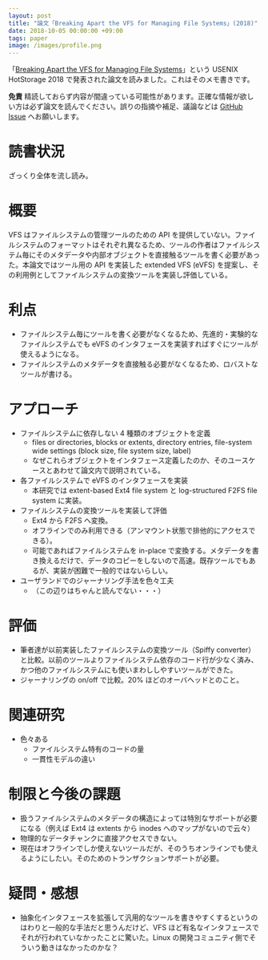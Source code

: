 ```yaml
---
layout: post
title: "論文「Breaking Apart the VFS for Managing File Systems」(2018)"
date: 2018-10-05 00:00:00 +09:00
tags: paper
image: /images/profile.png
---
```


「[Breaking Apart the VFS for Managing File Systems](https://www.usenix.org/conference/hotstorage18/presentation/sun)」という USENIX HotStorage 2018 で発表された論文を読みました。これはそのメモ書きです。

**免責** 精読しておらず内容が間違っている可能性があります。正確な情報が欲しい方は必ず論文を読んでください。誤りの指摘や補足、議論などは [GitHub Issue](https://github.com/nhiroki/nhiroki.github.io/issues) へお願いします。

# 読書状況

ざっくり全体を流し読み。

# 概要

VFS はファイルシステムの管理ツールのための API を提供していない。ファイルシステムのフォーマットはそれぞれ異なるため、ツールの作者はファイルシステム毎にそのメタデータや内部オブジェクトを直接触るツールを書く必要があった。本論文ではツール用の API を実装した extended VFS (eVFS) を提案し、その利用例としてファイルシステムの変換ツールを実装し評価している。

# 利点

- ファイルシステム毎にツールを書く必要がなくなるため、先進的・実験的なファイルシステムでも eVFS のインタフェースを実装すればすぐにツールが使えるようになる。
- ファイルシステムのメタデータを直接触る必要がなくなるため、ロバストなツールが書ける。

# アプローチ

- ファイルシステムに依存しない 4 種類のオブジェクトを定義
  - files or directories, blocks or extents, directory entries, file-system wide settings (block size, file system size, label)
  - なぜこれらオブジェクトをインタフェース定義したのか、そのユースケースとあわせて論文内で説明されている。
- 各ファイルシステムで eVFS のインタフェースを実装
  - 本研究では extent-based Ext4 file system と log-structured F2FS file system に実装。
- ファイルシステムの変換ツールを実装して評価
  - Ext4 から F2FS へ変換。
  - オフラインでのみ利用できる（アンマウント状態で排他的にアクセスできる）。
  - 可能であればファイルシステムを in-place で変換する。メタデータを書き換えるだけで、データのコピーをしないので高速。既存ツールでもあるが、実装が困難で一般的ではないらしい。
- ユーザランドでのジャーナリング手法を色々工夫
  - （この辺りはちゃんと読んでない・・・）

# 評価

- 筆者達が以前実装したファイルシステムの変換ツール（Spiffy converter）と比較。以前のツールよりファイルシステム依存のコード行が少なく済み、かつ他のファイルシステムにも使いまわししやすいツールができた。
- ジャーナリングの on/off で比較。20% ほどのオーバヘッドとのこと。

# 関連研究

- 色々ある
  - ファイルシステム特有のコードの量
  - 一貫性モデルの違い

# 制限と今後の課題

- 扱うファイルシステムのメタデータの構造によっては特別なサポートが必要になる（例えば Ext4 は extents から inodes へのマップがないので云々）
- 物理的なデータチャンクに直接アクセスできない。
- 現在はオフラインでしか使えないツールだが、そのうちオンラインでも使えるようにしたい。そのためのトランザクションサポートが必要。

# 疑問・感想

- 抽象化インタフェースを拡張して汎用的なツールを書きやすくするというのはわりと一般的な手法だと思うんだけど、VFS ほど有名なインタフェースでそれが行われていなかったことに驚いた。Linux の開発コミュニティ側でそういう動きはなかったのかな？